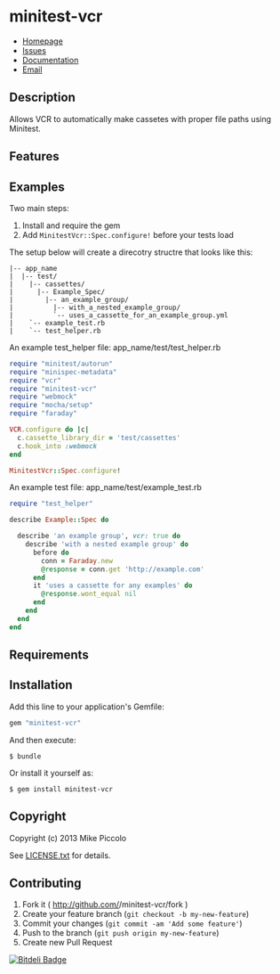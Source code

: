 # minitest-vcr

* [Homepage](http://mfpiccolo.github.io/minitest-vcr)
* [Issues](https://github.com/mfpiccolo/minitest-vcr/issues)
* [Documentation](http://rubydoc.info/gems/minitest-vcr/frames)
* [Email](mailto:mfpiccolo@gmail.com)

## Description

Allows VCR to automatically make cassetes with proper file paths using Minitest.

## Features

## Examples

Two main steps:

1.  Install and require the gem
2.  Add `MinitestVcr::Spec.configure!` before your tests load

The setup below will create a direcotry structre that looks like this:

    |-- app_name
    |  |-- test/
    |    |-- cassettes/
    |      |-- Example_Spec/
    |        |-- an_example_group/
    |          |-- with_a_nested_example_group/
    |          `-- uses_a_cassette_for_an_example_group.yml
    |    `-- example_test.rb
    |    `-- test_helper.rb

An example test_helper file: app_name/test/test_helper.rb

```ruby
require "minitest/autorun"
require "minispec-metadata"
require "vcr"
require "minitest-vcr"
require "webmock"
require "mocha/setup"
require "faraday"

VCR.configure do |c|
  c.cassette_library_dir = 'test/cassettes'
  c.hook_into :webmock
end

MinitestVcr::Spec.configure!
```

An example test file: app_name/test/example_test.rb

```ruby
require "test_helper"

describe Example::Spec do

  describe 'an example group', vcr: true do
    describe 'with a nested example group' do
      before do
        conn = Faraday.new
        @response = conn.get 'http://example.com'
      end
      it 'uses a cassette for any examples' do
        @response.wont_equal nil
      end
    end
  end
end
```

## Requirements


## Installation

Add this line to your application's Gemfile:

```ruby
gem "minitest-vcr"
```

And then execute:

    $ bundle

Or install it yourself as:

    $ gem install minitest-vcr


## Copyright

Copyright (c) 2013 Mike Piccolo

See [LICENSE.txt](LICENSE.txt) for details.

## Contributing

1. Fork it ( http://github.com/<my-github-username>/minitest-vcr/fork )
2. Create your feature branch (`git checkout -b my-new-feature`)
3. Commit your changes (`git commit -am 'Add some feature'`)
4. Push to the branch (`git push origin my-new-feature`)
5. Create new Pull Request


[![Bitdeli Badge](https://d2weczhvl823v0.cloudfront.net/mfpiccolo/minitest-vcr/trend.png)](https://bitdeli.com/free "Bitdeli Badge")

